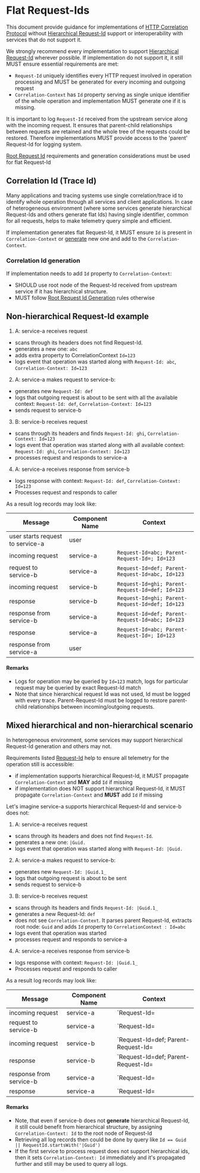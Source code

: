 # Flat Request-Ids

This document provide guidance for implementations of [HTTP Correlation Protocol](HttpCorrelationProtocol.md) without [Hierarchical Request-Id](HierarchicalRequestId.md) support or interoperability with services that do not support it.

We strongly recommend every implementation to support [Hierarchical Request-Id](HierarchicalRequestId.md) wherever possible. If implementation do not support it, it still MUST ensure essential requirements are met:

* `Request-Id` uniquely identifies every HTTP request involved in operation processing and MUST be generated for every incoming and outgoing request
* `Correlation-Context` has `Id` property serving as single unique identifier of the whole operation and implementation MUST generate one if it is missing.

It is important to log `Request-Id` received from the upstream service along with the incoming request. It ensures that parent-child relationships between requests are retained and the whole tree of the requests could be restored.
Therefore implementations MUST provide access to the 'parent' Request-Id for logging system.

[Root Request Id](HierarchicalRequestId.md#root-request-id-generation) requirements and generation considerations must be used for flat Request-Id

## Correlation Id (Trace Id)

Many applications and tracing systems use single correlation/trace id to identify whole operation through all services and client applications.
In case of heterogeneous environment (where some services generate hierarchical Request-Ids and others generate flat Ids) having single identifier, common for all requests, helps to make telemetry query simple and efficient.

If implementation generates flat Request-Id, it MUST ensure `Id` is present in `Correlation-Context` or [generate](#correlation-id-generation) new one and add to the `Correlation-Context`.

### Correlation Id generation

If implementation needs to add `Id` property to `Correlation-Context`:

* SHOULD use root node of the Request-Id received from upstream service if it has hierarchical structure.
* MUST follow [Root Request Id Generation](HierarchicalRequestId.md#root-request-id-generation) rules otherwise

## Non-hierarchical Request-Id example

1. A: service-a receives request

* scans through its headers does not find Request-Id.
* generates a new one: `abc`
* adds extra property to CorrelationContext `Id=123`
* logs event that operation was started along with `Request-Id: abc`, `Correlation-Context: Id=123`

2. A: service-a makes request to service-b:

* generates new `Request-Id: def`
* logs that outgoing request is about to be sent with all the available context: `Request-Id: def`, `Correlation-Context: Id=123`
* sends request to service-b

3. B: service-b receives request

* scans through its headers and finds `Request-Id: ghi`, `Correlation-Context: Id=123`
* logs event that operation was started along with all available context: `Request-Id: ghi`, `Correlation-Context: Id=123`
* processes request and responds to service-a

4. A: service-a receives response from service-b

* logs response with context: `Request-Id: def`, `Correlation-Context: Id=123`
* Processes request and responds to caller

As a result log records may look like:

| Message                          | Component Name | Context                                         |
| -------------------------------- | -------------- | ----------------------------------------------- |
| user starts request to service-a | user           |                                                 |
| incoming request                 | service-a      | `Request-Id=abc; Parent-Request-Id=; Id=123`    |
| request to service-b             | service-a      | `Request-Id=def; Parent-Request-Id=abc, Id=123` |
| incoming request                 | service-b      | `Request-Id=ghi; Parent-Request-Id=def; Id=123` |
| response                         | service-b      | `Request-Id=ghi; Parent-Request-Id=def; Id=123` |
| response from service-b          | service-a      | `Request-Id=def; Parent-Request-Id=abc; Id=123` |
| response                         | service-a      | `Request-Id=abc; Parent-Request-Id=; Id=123`    |
| response from service-a          | user           |                                                 |

#### Remarks

* Logs for operation may be queried by `Id=123` match, logs for particular request may be queried by exact Request-Id match
* Note that since hierarchical request Id was not used, Id must be logged with every trace. Parent-Request-Id must be logged to restore parent-child relationships between incoming/outgoing requests.

## Mixed hierarchical and non-hierarchical scenario

In heterogeneous environment, some services may support hierarchical Request-Id generation and others may not.

Requirements listed [Request-Id](HttpCorrelationProtocol.md#request-id) help to ensure all telemetry for the operation still is accessible:

* if implementation supports hierarchical Request-Id, it MUST propagate `Correlation-Context` and **MAY** add `Id` if missing
* if implementation does NOT support hierarchical Request-Id, it MUST propagate `Correlation-Context` and **MUST** add `Id` if missing

Let's imagine service-a supports hierarchical Request-Id and service-b does not:

1. A: service-a receives request

* scans through its headers and does not find `Request-Id`.
* generates a new one: `|Guid.`
* logs event that operation was started along with `Request-Id: |Guid.`

2. A: service-a makes request to service-b:

* generates new `Request-Id: |Guid.1_`
* logs that outgoing request is about to be sent
* sends request to service-b

3. B: service-b receives request

* scans through its headers and finds `Request-Id: |Guid.1_`
* generates a new Request-Id: `def`
* does not see `Correlation-Context`. It parses parent Request-Id, extracts root node: `Guid` and adds `Id` property to `CorrelationContext : Id=abc`
* logs event that operation was started
* processes request and responds to service-a

4. A: service-a receives response from service-b

* logs response with context: `Request-Id: |Guid.1_`
* Processes request and responds to caller

As a result log records may look like:

| Message                 | Component Name | Context                                                         |
| ----------------------- | -------------- | --------------------------------------------------------------- |
| incoming request        | service-a      | `Request-Id=|Guid.`                                             |
| request to service-b    | service-a      | `Request-Id=|Guid.1_`                                           |
| incoming request        | service-b      | `Request-Id=def; Parent-Request-Id=|Guid.1_; Id=Guid`           |
| response                | service-b      | `Request-Id=def; Parent-Request-Id=|Guid.1_; Id=Guid`           |
| response from service-b | service-a      | `Request-Id=|Guid.1_; Parent-Request-Id=|abc.bcec871c; Id=Guid` |
| response                | service-a      | `Request-Id=|Guid.`                                             |

#### Remarks

* Note, that even if service-b does not **generate** hierarchical Request-Id, it still could benefit from hierarchical structure, by assigning `Correlation-Context: Id` to the root node of Request-Id
* Retrieving all log records then could be done by query like `Id == Guid || RequestId.startsWith('|Guid')`
* If the first service to process request does not support hierarchical ids, then it sets `Correlation-Context: Id` immediately and it's propagated further and still may be used to query all logs.
